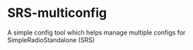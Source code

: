 # SRS-multiconfig
A simple config tool which helps manage multiple configs for SimpleRadioStandalone (SRS)
